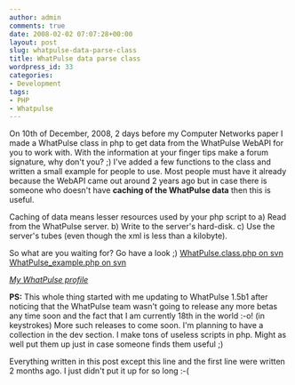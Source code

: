 ```yaml
---
author: admin
comments: true
date: 2008-02-02 07:07:28+00:00
layout: post
slug: whatpulse-data-parse-class
title: WhatPulse data parse class
wordpress_id: 33
categories:
- Development
tags:
- PHP
- Whatpulse
---
```


On 10th of December, 2008, 2 days before my Computer Networks paper I made a WhatPulse class in php to get data from the WhatPulse WebAPI for you to work with. With the information at your finger tips make a forum signature, why don't you? ;)
I've added a few functions to the class and written a small example for people to use. Most people must have it already because the WebAPI came out around 2 years ago but in case there is someone who doesn't have **caching of the WhatPulse data** then this is useful.

Caching of data means lesser resources used by your php script to
a) Read from the WhatPulse server.
b) Write to the server's hard-disk.
c) Use the server's tubes (even though the xml is less than a kilobyte).

So what are you waiting for? Go have a look ;)
[WhatPulse.class.php on svn](http://svn.jalife.net/Random__Code/markup/HEAD/PHP___WhatPulse.class.php)
[WhatPulse_example.php on svn](http://svn.jalife.net/Random__Code/markup/HEAD/PHP___WhatPulse_Example.php)

_[My WhatPulse profile](http://whatpulse.org/stats/users/127187/)_

**PS:** This whole thing started with me updating to WhatPulse 1.5b1 after noticing that the WhatPulse team wasn't going to release any more betas any time soon and the fact that I am currently 18th in the world :-o! (in keystrokes)
More such releases to come soon. I'm planning to have a collection in the dev section. I make tons of useless scripts in php. Might as well put them up just in case someone finds them useful ;)

Everything written in this post except this line and the first line were written 2 months ago. I just didn't put it up for so long :-(
